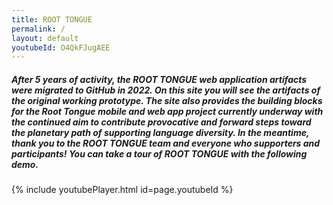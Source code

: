 ```yaml
---
title: ROOT TONGUE
permalink: /
layout: default
youtubeId: O4QkFJugAEE
---
```


##### After 5 years of activity, the ROOT TONGUE web application artifacts were migrated to GitHub in 2022. On this site you will see the artifacts of the original working prototype. The site also provides the building blocks for the Root Tongue mobile and web app project currently underway with the continued aim to contribute provocative and forward steps toward the planetary path of supporting language diversity. In the meantime, thank you to the ROOT TONGUE team and everyone who supporters and participants! You can take a tour of ROOT TONGUE with the following demo.



{% include youtubePlayer.html id=page.youtubeId %}

